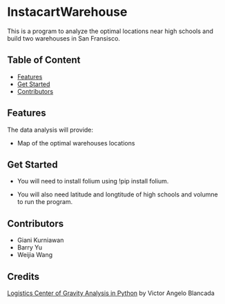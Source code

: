 # InstacartWarehouse
This is a program to analyze the optimal locations near high schools and build two warehouses in San Fransisco.

## Table of Content
* [Features](https://github.com/byu5/InstacartWarehouse/blob/main/README.md#features)
* [Get Started](https://github.com/byu5/InstacartWarehouse/blob/main/README.md#get-started)
* [Contributors](https://github.com/byu5/InstacartWarehouse/blob/main/README.md#contributors)


## Features
The data analysis will provide:
- Map of the optimal warehouses locations

## Get Started
+ You will need to install folium using !pip install folium.

+ You will also need latitude and longtitude of high schools and volumne to run the program.

## Contributors

- Giani Kurniawan
- Barry Yu
- Weijia Wang

## Credits
[Logistics Center of Gravity Analysis in Python](https://medium.com/analytics-vidhya/logistics-center-of-gravity-analysis-in-python-a21ad034f849) by Victor Angelo Blancada
